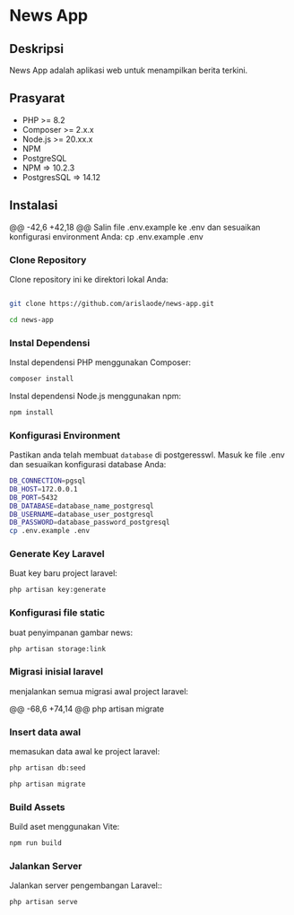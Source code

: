 # News App

## Deskripsi
News App adalah aplikasi web untuk menampilkan berita terkini.

## Prasyarat
- PHP >= 8.2
- Composer >= 2.x.x
- Node.js >= 20.xx.x
- NPM
- PostgreSQL
- NPM => 10.2.3
- PostgresSQL => 14.12

## Instalasi
@@ -42,6 +42,18 @@ Salin file .env.example ke .env dan sesuaikan konfigurasi environment Anda:
cp .env.example .env

### Clone Repository
Clone repository ini ke direktori lokal Anda:

```bash

git clone https://github.com/arislaode/news-app.git

cd news-app

```

### Instal Dependensi
Instal dependensi PHP menggunakan Composer:

```bash
composer install
```

Instal dependensi Node.js menggunakan npm:
```bash
npm install
```

### Konfigurasi Environment
Pastikan anda telah membuat ```database``` di postgeresswl. Masuk ke file .env dan sesuaikan konfigurasi database Anda:

```bash
DB_CONNECTION=pgsql
DB_HOST=172.0.0.1
DB_PORT=5432
DB_DATABASE=database_name_postgresql
DB_USERNAME=database_user_postgresql
DB_PASSWORD=database_password_postgresql
cp .env.example .env
```

### Generate Key Laravel
Buat key baru project laravel:
```bash
php artisan key:generate
```
### Konfigurasi file static
buat penyimpanan gambar news:
```bash
php artisan storage:link
```

### Migrasi inisial laravel
menjalankan semua migrasi awal project laravel:

@@ -68,6 +74,14 @@ php artisan migrate

### Insert data awal
memasukan data awal ke project laravel:

```bash
php artisan db:seed

```

```bash
php artisan migrate

```

### Build Assets
Build aset menggunakan Vite:

```bash
npm run build
```

### Jalankan Server
Jalankan server pengembangan Laravel::

```bash
php artisan serve
```

